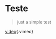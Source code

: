 <!-- TITLE: Home -->
<!-- SUBTITLE: A quick summary of Home -->

# Teste
> just a simple test

[video](https://vimeo.com/223293575){.vimeo}
